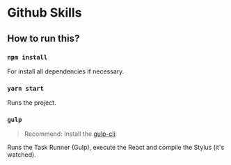 # Github Skills

## How to run this?

### `npm install`

For install all dependencies if necessary.

### `yarn start`

Runs the project.

### `gulp`

> Recommend: Install the [gulp-cli](https://gulpjs.com/).

Runs the Task Runner (Gulp), execute the React and compile the Stylus (it's watched).
